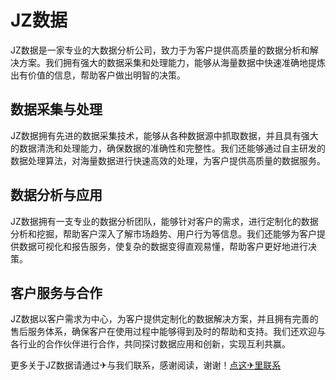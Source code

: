 # JZ数据

JZ数据是一家专业的大数据分析公司，致力于为客户提供高质量的数据分析和解决方案。我们拥有强大的数据采集和处理能力，能够从海量数据中快速准确地提炼出有价值的信息，帮助客户做出明智的决策。

## 数据采集与处理

JZ数据拥有先进的数据采集技术，能够从各种数据源中抓取数据，并且具有强大的数据清洗和处理能力，确保数据的准确性和完整性。我们还能够通过自主研发的数据处理算法，对海量数据进行快速高效的处理，为客户提供高质量的数据服务。

## 数据分析与应用

JZ数据拥有一支专业的数据分析团队，能够针对客户的需求，进行定制化的数据分析和挖掘，帮助客户深入了解市场趋势、用户行为等信息。我们还能够为客户提供数据可视化和报告服务，使复杂的数据变得直观易懂，帮助客户更好地进行决策。

## 客户服务与合作

JZ数据以客户需求为中心，为客户提供定制化的数据解决方案，并且拥有完善的售后服务体系，确保客户在使用过程中能够得到及时的帮助和支持。我们还欢迎与各行业的合作伙伴进行合作，共同探讨数据应用和创新，实现互利共赢。

更多关于JZ数据请通过✈与我们联系，感谢阅读，谢谢！[点这✈里联系](https://w.k02.cc)